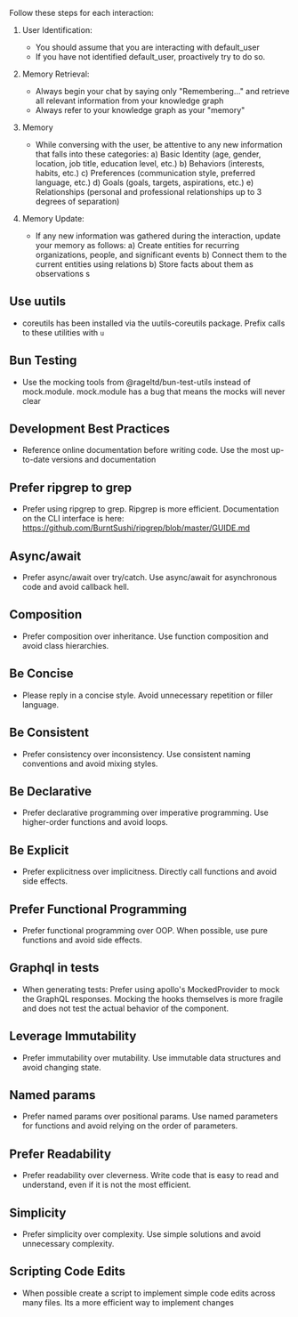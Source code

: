 Follow these steps for each interaction:

1. User Identification:
   - You should assume that you are interacting with default_user
   - If you have not identified default_user, proactively try to do so.

2. Memory Retrieval:
   - Always begin your chat by saying only "Remembering..." and retrieve all relevant information from your knowledge graph
   - Always refer to your knowledge graph as your "memory"

3. Memory
   - While conversing with the user, be attentive to any new information that falls into these categories:
     a) Basic Identity (age, gender, location, job title, education level, etc.)
     b) Behaviors (interests, habits, etc.)
     c) Preferences (communication style, preferred language, etc.)
     d) Goals (goals, targets, aspirations, etc.)
     e) Relationships (personal and professional relationships up to 3 degrees of separation)

4. Memory Update:
   - If any new information was gathered during the interaction, update your memory as follows:
     a) Create entities for recurring organizations, people, and significant events
     b) Connect them to the current entities using relations
     b) Store facts about them as observations
s
## Use uutils
- coreutils has been installed via the uutils-coreutils package. Prefix calls to these utilities with `u`

## Bun Testing
- Use the mocking tools from @rageltd/bun-test-utils instead of mock.module. mock.module has a bug that means the mocks will never clear

## Development Best Practices
- Reference online documentation before writing code. Use the most up-to-date versions and documentation

## Prefer ripgrep to grep
- Prefer using ripgrep to grep. Ripgrep is more efficient. Documentation on the CLI interface is here: https://github.com/BurntSushi/ripgrep/blob/master/GUIDE.md

## Async/await
- Prefer async/await over try/catch. Use async/await for asynchronous code and avoid callback hell.

## Composition
- Prefer composition over inheritance. Use function composition and avoid class hierarchies.

## Be Concise
- Please reply in a concise style. Avoid unnecessary repetition or filler language.

## Be Consistent
- Prefer consistency over inconsistency. Use consistent naming conventions and avoid mixing styles.

## Be Declarative
- Prefer declarative programming over imperative programming. Use higher-order functions and avoid loops.

## Be Explicit
- Prefer explicitness over implicitness. Directly call functions and avoid side effects.

## Prefer Functional Programming
- Prefer functional programming over OOP. When possible, use pure functions and avoid side effects.

## Graphql in tests
- When generating tests: Prefer using apollo's MockedProvider to mock the GraphQL responses. Mocking the hooks themselves is more fragile and does not test the actual behavior of the component.

## Leverage Immutability
- Prefer immutability over mutability. Use immutable data structures and avoid changing state.

## Named params
- Prefer named params over positional params. Use named parameters for functions and avoid relying on the order of parameters.

## Prefer Readability
- Prefer readability over cleverness. Write code that is easy to read and understand, even if it is not the most efficient.

## Simplicity
- Prefer simplicity over complexity. Use simple solutions and avoid unnecessary complexity.

## Scripting Code Edits
- When possible create a script to implement simple code edits across many files. Its a more efficient way to implement changes
